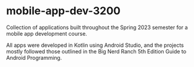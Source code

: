 # mobile-app-dev-3200
Collection of applications built throughout the Spring 2023 semester for a mobile app development course.

All apps were developed in Kotlin using Android Studio, and the projects mostly followed those outlined in the Big Nerd Ranch 5th Edition
Guide to Android Programming.
